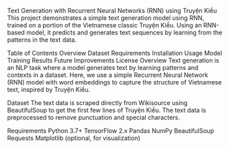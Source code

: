 
Text Generation with Recurrent Neural Networks (RNN) using Truyện Kiều
This project demonstrates a simple text generation model using RNN, trained on a portion of the Vietnamese classic Truyện Kiều. Using an RNN-based model, it predicts and generates text sequences by learning from the patterns in the text data.

Table of Contents
Overview
Dataset
Requirements
Installation
Usage
Model Training
Results
Future Improvements
License
Overview
Text generation is an NLP task where a model generates text by learning patterns and contexts in a dataset. Here, we use a simple Recurrent Neural Network (RNN) model with word embeddings to capture the structure of Vietnamese text, inspired by Truyện Kiều.

Dataset
The text data is scraped directly from Wikisource using BeautifulSoup to get the first few lines of Truyện Kiều. The text data is preprocessed to remove punctuation and special characters.

Requirements
Python 3.7+
TensorFlow 2.x
Pandas
NumPy
BeautifulSoup
Requests
Matplotlib (optional, for visualization)
